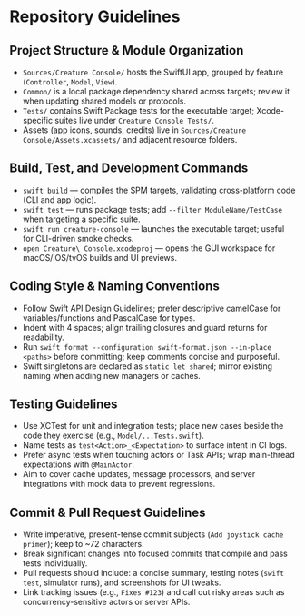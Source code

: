 # Repository Guidelines

## Project Structure & Module Organization
- `Sources/Creature Console/` hosts the SwiftUI app, grouped by feature (`Controller`, `Model`, `View`).
- `Common/` is a local package dependency shared across targets; review it when updating shared models or protocols.
- `Tests/` contains Swift Package tests for the executable target; Xcode-specific suites live under `Creature Console Tests/`.
- Assets (app icons, sounds, credits) live in `Sources/Creature Console/Assets.xcassets/` and adjacent resource folders.

## Build, Test, and Development Commands
- `swift build` — compiles the SPM targets, validating cross-platform code (CLI and app logic).
- `swift test` — runs package tests; add `--filter ModuleName/TestCase` when targeting a specific suite.
- `swift run creature-console` — launches the executable target; useful for CLI-driven smoke checks.
- `open Creature\ Console.xcodeproj` — opens the GUI workspace for macOS/iOS/tvOS builds and UI previews.

## Coding Style & Naming Conventions
- Follow Swift API Design Guidelines; prefer descriptive camelCase for variables/functions and PascalCase for types.
- Indent with 4 spaces; align trailing closures and guard returns for readability.
- Run `swift format --configuration swift-format.json --in-place <paths>` before committing; keep comments concise and purposeful.
- Swift singletons are declared as `static let shared`; mirror existing naming when adding new managers or caches.

## Testing Guidelines
- Use XCTest for unit and integration tests; place new cases beside the code they exercise (e.g., `Model/...Tests.swift`).
- Name tests as `test<Action>_<Expectation>` to surface intent in CI logs.
- Prefer async tests when touching actors or Task APIs; wrap main-thread expectations with `@MainActor`.
- Aim to cover cache updates, message processors, and server integrations with mock data to prevent regressions.

## Commit & Pull Request Guidelines
- Write imperative, present-tense commit subjects (`Add joystick cache primer`); keep to ~72 characters.
- Break significant changes into focused commits that compile and pass tests individually.
- Pull requests should include: a concise summary, testing notes (`swift test`, simulator runs), and screenshots for UI tweaks.
- Link tracking issues (e.g., `Fixes #123`) and call out risky areas such as concurrency-sensitive actors or server APIs.
